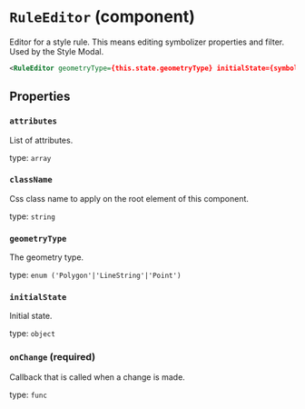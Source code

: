 `RuleEditor` (component)
========================

Editor for a style rule. This means editing symbolizer properties and filter. Used by the Style Modal.

```xml
<RuleEditor geometryType={this.state.geometryType} initialState={symbol} onChange={this._onChange.bind(this)} attributes={this.state.attributes} />
```

Properties
----------

### `attributes`

List of attributes.

type: `array`


### `className`

Css class name to apply on the root element of this component.

type: `string`


### `geometryType`

The geometry type.

type: `enum ('Polygon'|'LineString'|'Point')`


### `initialState`

Initial state.

type: `object`



### `onChange` (required)

Callback that is called when a change is made.

type: `func`

